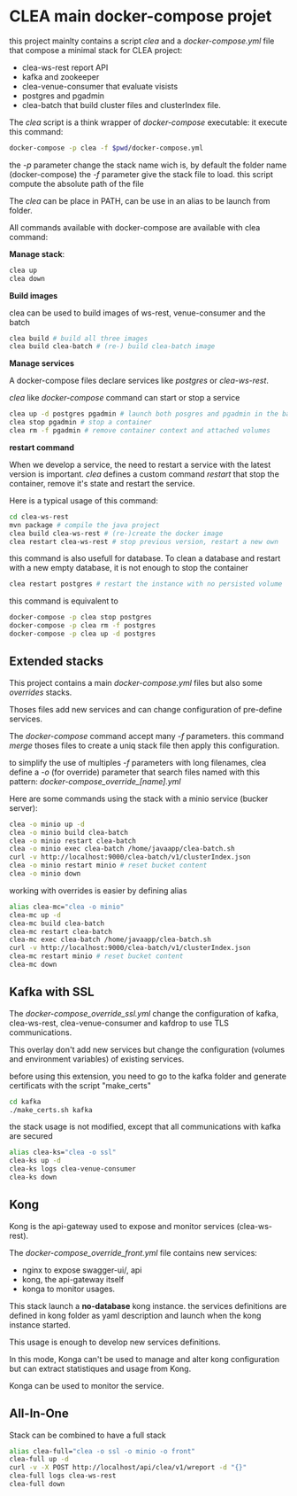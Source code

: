 
# CLEA main docker-compose projet


this project mainlty contains a script *clea* and a *docker-compose.yml* file that compose a minimal stack for CLEA project:
* clea-ws-rest report API
* kafka and zookeeper
* clea-venue-consumer that evaluate visists
* postgres and pgadmin
* clea-batch that build cluster files and clusterIndex file.

The *clea* script is a think wrapper of *docker-compose* executable: it execute this command:

```bash
docker-compose -p clea -f $pwd/docker-compose.yml
```

the *-p* parameter change the stack name wich is, by default the folder name (docker-compose)
the *-f* parameter give the stack file to load. this script compute the absolute path of the file

The *clea* can be place in PATH, can be use in an alias to be launch from folder.

All commands available with docker-compose are available with clea command:

**Manage stack**:

```bash
clea up
clea down
```

**Build images**

clea can be used to build images of ws-rest, venue-consumer and the batch

```bash
clea build # build all three images
clea build clea-batch # (re-) build clea-batch image
```

**Manage services**

A docker-compose files declare services like *postgres* or *clea-ws-rest*. 

*clea* like *docker-compose* command can start or stop a service

```bash
clea up -d postgres pgadmin # launch both posgres and pgadmin in the background
clea stop pgadmin # stop a container
clea rm -f pgadmin # remove container context and attached volumes
```

**restart command**

When we develop a service, the need to restart a service with the latest version is important. *clea* defines a custom command *restart* that stop the container, remove it's state and restart the service.

Here is a typical usage of this command:

```bash
cd clea-ws-rest
mvn package # compile the java project
clea build clea-ws-rest # (re-)create the docker image
clea restart clea-ws-rest # stop previous version, restart a new own
```

this command is also usefull for database. To clean a database and restart with a new empty database, it is not enough to stop the container

```bash
clea restart postgres # restart the instance with no persisted volume
```

this command is equivalent to 
```bash
docker-compose -p clea stop postgres
docker-compose -p clea rm -f postgres
docker-compose -p clea up -d postgres
```

## Extended stacks

This project contains a main *docker-compose.yml* files but also some *overrides* stacks.

Thoses files add new services and can change configuration of pre-define services.

The *docker-compose* command accept many *-f* parameters. this command *merge* thoses files to create a uniq stack file then apply this configuration.

to simplify the use of multiples *-f* parameters with long filenames, clea define a *-o* (for override) parameter that search files named with this pattern: *docker-compose_override_[name].yml*

Here are some commands using the stack with a minio service (bucker server):

```bash
clea -o minio up -d
clea -o minio build clea-batch
clea -o minio restart clea-batch
clea -o minio exec clea-batch /home/javaapp/clea-batch.sh
curl -v http://localhost:9000/clea-batch/v1/clusterIndex.json
clea -o minio restart minio # reset bucket content
clea -o minio down
```

working with overrides is easier by defining alias 
```bash
alias clea-mc="clea -o minio"
clea-mc up -d
clea-mc build clea-batch
clea-mc restart clea-batch
clea-mc exec clea-batch /home/javaapp/clea-batch.sh
curl -v http://localhost:9000/clea-batch/v1/clusterIndex.json
clea-mc restart minio # reset bucket content
clea-mc down
```

## Kafka with SSL

The *docker-compose_override_ssl.yml* change the configuration of kafka, clea-ws-rest, clea-venue-consumer and kafdrop to use TLS communications.

This overlay don't add new services but change the configuration (volumes and environment variables) of existing services.

before using this extension, you need to go to the kafka folder and generate certificats with the script "make_certs"

```bash
cd kafka
./make_certs.sh kafka
```

the stack usage is not modified, except that all communications with kafka are secured

```bash
alias clea-ks="clea -o ssl"
clea-ks up -d
clea-ks logs clea-venue-consumer
clea-ks down
```

## Kong

Kong is the api-gateway used to expose and monitor services (clea-ws-rest).

The *docker-compose_override_front.yml* file contains new services:
* nginx to expose swagger-ui/, api
* kong, the api-gateway itself
* konga to monitor usages.

This stack launch a **no-database** kong instance. the services definitions are defined in kong folder as yaml description and launch when the kong instance started.

This usage is enough to develop new services definitions.

In this mode, Konga can't be used to manage and alter kong configuration but can extract statistiques and usage from Kong.

Konga can be used to monitor the service.


## All-In-One

Stack can be combined to have a full stack

```bash
alias clea-full="clea -o ssl -o minio -o front"
clea-full up -d
curl -v -X POST http://localhost/api/clea/v1/wreport -d "{}"
clea-full logs clea-ws-rest
clea-full down
```





